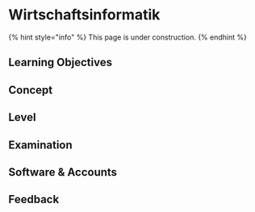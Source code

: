 # Wirtschaftsinformatik

{% hint style="info" %}
This page is under construction.
{% endhint %}

## Learning Objectives <a id="learning-objectives"></a>

## Concept <a id="concept"></a>

## Level <a id="level"></a>

## Examination <a id="examination"></a>

## Software & Accounts <a id="software-and-accounts"></a>

## Feedback <a id="feedback"></a>

